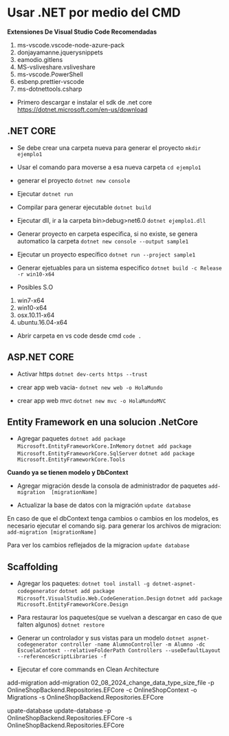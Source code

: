 # Usar .NET  por medio del CMD

**Extensiones De Visual Studio Code Recomendadas**
1. ms-vscode.vscode-node-azure-pack
2. donjayamanne.jquerysnippets
3. eamodio.gitlens
4. MS-vsliveshare.vsliveshare
5. ms-vscode.PowerShell
6. esbenp.prettier-vscode
1. ms-dotnettools.csharp

- Primero descargar e instalar el sdk de .net core
https://dotnet.microsoft.com/en-us/download

## .NET CORE
- Se debe crear una carpeta nueva para generar el proyecto
`mkdir ejemplo1 `

- Usar el comando para moverse a esa nueva carpeta
`cd ejemplo1 `

- generar el proyecto
`dotnet new console`

- Ejecutar
`dotnet run`

- Compilar para generar ejecutable
`dotnet build`

- Ejecutar dll, ir a la carpeta bin>debug>net6.0
`dotnet ejemplo1.dll`

- Generar proyecto en carpeta especifica, si no existe, se genera automatico la carpeta
`dotnet new console --output sample1`

- Ejecutar un proyecto específico
`dotnet run --project sample1`

- Generar ejetuables para un sistema especifico
`dotnet build -c Release -r win10-x64`

- Posibles S.O
1. win7-x64
2. win10-x64
3. osx.10.11-x64
4. ubuntu.16.04-x64

- Abrir carpeta en vs code desde cmd
`code .`

## ASP.NET CORE

- Activar https
`dotnet dev-certs https --trust`

- crear app web vacia- 
`dotnet new web -o HolaMundo`
- crear app web mvc
`dotnet new mvc -o HolaMundoMVC`

## Entity Framework en una solucion .NetCore

- Agregar paquetes
`dotnet add package Microsoft.EntityFrameworkCore.InMemory`
`dotnet add package Microsoft.EntityFrameworkCore.SqlServer`
`dotnet add package Microsoft.EntityFrameworkCore.Tools`

**Cuando ya se tienen modelo y DbContext**

- Agregar migración desde la consola de administrador de paquetes
`add-migration  [migrationName]`

- Actualizar la base de datos con la migración 
`update database`

En caso de que el dbContext tenga cambios o cambios en los modelos, es necesario ejecutar el comando sig. para generar los archivos de migracion:
`add-migration [migrationName]`

Para ver los cambios reflejados de la migracion
`update database`

## Scaffolding 

- Agregar los paquetes:
`dotnet tool install -g dotnet-aspnet-codegenerator`
`dotnet add package Microsoft.VisualStudio.Web.CodeGeneration.Design`
`dotnet add package Microsoft.EntityFrameworkCore.Design`

- Para restaurar los paquetes(que se vuelvan a descargar en caso de que falten algunos)
`dotnet restore`

- Generar un controlador y sus vistas para un modelo
`dotnet aspnet-codegenerator controller -name AlumnoController -m Alumno -dc EscuelaContext --relativeFolderPath Controllers --useDefaultLayout --referenceScriptLibraries -f`

- Ejecutar ef core commands en Clean Architecture

add-migration
 add-migration 02_08_2024_change_data_type_size_file -p OnlineShopBackend.Repositories.EFCore -c OnlineShopContext -o Migrations -s OnlineShopBackend.Repositories.EFCore

upate-database 
 update-database -p OnlineShopBackend.Repositories.EFCore -s OnlineShopBackend.Repositories.EFCore

